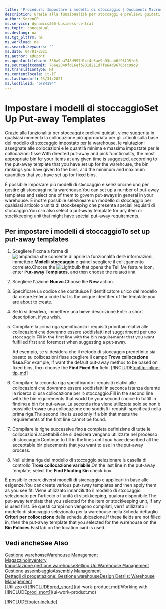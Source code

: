 ```yaml
---
title: 'Procedura: Impostare i modelli di stoccaggio | Documenti Microsoft'
description: Grazie alla funzionalità per stoccaggi e prelievi guidati, viene suggerita in qualsiasi momento la collocazione più appropriata per gli articoli sulla base del modello di stoccaggio impostato per la warehouse, le valutazioni assegnate alle collocazioni e le quantità minima e massima impostate per le collocazioni fisse.
author: SorenGP
ms.service: dynamics365-business-central
ms.topic: conceptual
ms.devlang: na
ms.tgt_pltfrm: na
ms.workload: na
ms.search.keywords: ''
ms.date: 04/01/2021
ms.author: edupont
ms.openlocfilehash: 336a9aa748d997d2cf4c5ae9a93cab6f96495fd6
ms.sourcegitcommit: 766e2840fd16efb901d211d7fa64d96766ac99d9
ms.translationtype: HT
ms.contentlocale: it-IT
ms.lasthandoff: 03/31/2021
ms.locfileid: "5784194"
---
```

# <a name="set-up-put-away-templates"></a><span data-ttu-id="7c765-103">Impostare i modelli di stoccaggio</span><span class="sxs-lookup"><span data-stu-id="7c765-103">Set Up Put-away Templates</span></span>

<span data-ttu-id="7c765-104">Grazie alla funzionalità per stoccaggi e prelievi guidati, viene suggerita in qualsiasi momento la collocazione più appropriata per gli articoli sulla base del modello di stoccaggio impostato per la warehouse, le valutazioni assegnate alle collocazioni e le quantità minima e massima impostate per le collocazioni fisse.</span><span class="sxs-lookup"><span data-stu-id="7c765-104">With directed put-away and pick functionality, the most appropriate bin for your items at any given time is suggested, according to the put-away template that you have set up for the warehouse, the bin rankings you have given to the bins, and the minimum and maximum quantities that you have set up for fixed bins.</span></span>  

<span data-ttu-id="7c765-105">È possibile impostare più modelli di stoccaggio e selezionarne uno per gestire gli stoccaggi nella warehouse.</span><span class="sxs-lookup"><span data-stu-id="7c765-105">You can set up a number of put-away templates and select one of them to govern put-aways in general in your warehouse.</span></span> <span data-ttu-id="7c765-106">È inoltre possibile selezionare un modello di stoccaggio per qualsiasi articolo o unità di stockkeeping che presenta speciali requisiti di stoccaggio.</span><span class="sxs-lookup"><span data-stu-id="7c765-106">You can also select a put-away template for any item or stockkeeping unit that might have special put-away requirements.</span></span>  

## <a name="to-set-up-put-away-templates"></a><span data-ttu-id="7c765-107">Per impostare i modelli di stoccaggio</span><span class="sxs-lookup"><span data-stu-id="7c765-107">To set up put-away templates</span></span>

1. <span data-ttu-id="7c765-108">Scegliere l'icona a forma di ![lampadina che consente di aprire la funzionalità delle informazioni](media/ui-search/search_small.png "Informazioni sull'operazione che si desidera eseguire"), immettere **Modelli stoccaggio** e quindi scegliere il collegamento correlato.</span><span class="sxs-lookup"><span data-stu-id="7c765-108">Choose the ![Lightbulb that opens the Tell Me feature](media/ui-search/search_small.png "Tell me what you want to do") icon, enter **Put-away Templates**, and then choose the related link.</span></span>  
2. <span data-ttu-id="7c765-109">Scegliere l'azione **Nuovo**.</span><span class="sxs-lookup"><span data-stu-id="7c765-109">Choose the **New** action.</span></span>  
3. <span data-ttu-id="7c765-110">Specificare un codice che costituisce l'identificatore unico del modello da creare.</span><span class="sxs-lookup"><span data-stu-id="7c765-110">Enter a code that is the unique identifier of the template you are about to create.</span></span>  
4. <span data-ttu-id="7c765-111">Se lo si desidera, immettere una breve descrizione.</span><span class="sxs-lookup"><span data-stu-id="7c765-111">Enter a short description, if you wish.</span></span>  
5. <span data-ttu-id="7c765-112">Compilare la prima riga specificando i requisiti prioritari relativi alle collocazioni che dovranno essere soddisfatti nei suggerimenti per uno stoccaggio.</span><span class="sxs-lookup"><span data-stu-id="7c765-112">Fill in the first line with the bin requirements that you want fulfilled first and foremost when suggesting a put-away.</span></span>

    <span data-ttu-id="7c765-113">Ad esempio, se si desidera che il metodo di stoccaggio predefinito sia basato su collocazioni fisse scegliere il campo **Trova collocazione fissa**.</span><span class="sxs-lookup"><span data-stu-id="7c765-113">For example, if want the default put-away method to be based on fixed bins, then choose the **Find Fixed Bin** field.</span></span> [!INCLUDE[tooltip-inline-tip_md](includes/tooltip-inline-tip_md.md)]  
6. <span data-ttu-id="7c765-114">Compilare la seconda riga specificando i requisiti relativi alle collocazioni che dovranno essere soddisfatti in seconda istanza durante la ricerca di una collocazione per lo stoccaggio.</span><span class="sxs-lookup"><span data-stu-id="7c765-114">Fill in the second line with the bin requirements that would be your second choice to fulfill in finding a bin for put-away.</span></span> <span data-ttu-id="7c765-115">La seconda riga viene utilizzata solo se non è possibile trovare una collocazione che soddisfi i requisiti specificati nella prima riga.</span><span class="sxs-lookup"><span data-stu-id="7c765-115">The second line is used only if a bin that meets the requirements of the first line cannot be found.</span></span>  
7. <span data-ttu-id="7c765-116">Compilare le righe successive fino a completa definizione di tutte le collocazioni accettabili che si desidera vengano utilizzate nel processo di stoccaggio.</span><span class="sxs-lookup"><span data-stu-id="7c765-116">Continue to fill in the lines until you have described all the acceptable bin placements that you want to use in the put-away process.</span></span>  
8. <span data-ttu-id="7c765-117">Nell'ultima riga del modello di stoccaggio selezionare la casella di controllo **Trova collocazione variabile**.</span><span class="sxs-lookup"><span data-stu-id="7c765-117">On the last line in the put-away template, select the **Find Floating Bin** check box.</span></span>  

<span data-ttu-id="7c765-118">È possibile creare diversi modelli di stoccaggio e applicarli in base alle esigenze.</span><span class="sxs-lookup"><span data-stu-id="7c765-118">You can create various put-away templates and then apply them as you see fit.</span></span> <span data-ttu-id="7c765-119">Viene utilizzato innanzitutto il modello di stoccaggio selezionato per l'articolo o l'unità di stockkeeping, qualora disponibile.</span><span class="sxs-lookup"><span data-stu-id="7c765-119">The put-away template that you selected for the item or stockkeeping unit, if any is used first.</span></span> <span data-ttu-id="7c765-120">Se questi campi non vengono compilati, verrà utilizzato il modello di stoccaggio selezionato per la warehouse nella Scheda dettaglio **Criteri per collocazione** della scheda ubicazione.</span><span class="sxs-lookup"><span data-stu-id="7c765-120">If these fields are not filled in, then the put-away template that you selected for the warehouse on the **Bin Policies** FastTab on the location card is used.</span></span>  

## <a name="see-also"></a><span data-ttu-id="7c765-121">Vedi anche</span><span class="sxs-lookup"><span data-stu-id="7c765-121">See Also</span></span>

[<span data-ttu-id="7c765-122">Gestione warehouse</span><span class="sxs-lookup"><span data-stu-id="7c765-122">Warehouse Management</span></span>](warehouse-manage-warehouse.md)  
[<span data-ttu-id="7c765-123">Magazzino</span><span class="sxs-lookup"><span data-stu-id="7c765-123">Inventory</span></span>](inventory-manage-inventory.md)  
[<span data-ttu-id="7c765-124">Impostazione gestione warehouse</span><span class="sxs-lookup"><span data-stu-id="7c765-124">Setting Up Warehouse Management</span></span>](warehouse-setup-warehouse.md)  
[<span data-ttu-id="7c765-125">Gestione assemblaggio</span><span class="sxs-lookup"><span data-stu-id="7c765-125">Assembly Management</span></span>](assembly-assemble-items.md)  
[<span data-ttu-id="7c765-126">Dettagli di progettazione: Gestione warehouse</span><span class="sxs-lookup"><span data-stu-id="7c765-126">Design Details: Warehouse Management</span></span>](design-details-warehouse-management.md)  
<span data-ttu-id="7c765-127">[Utilizzo di [!INCLUDE[prod_short](includes/prod_short.md)]](ui-work-product.md)</span><span class="sxs-lookup"><span data-stu-id="7c765-127">[Working with [!INCLUDE[prod_short](includes/prod_short.md)]](ui-work-product.md)</span></span>  


[!INCLUDE[footer-include](includes/footer-banner.md)]